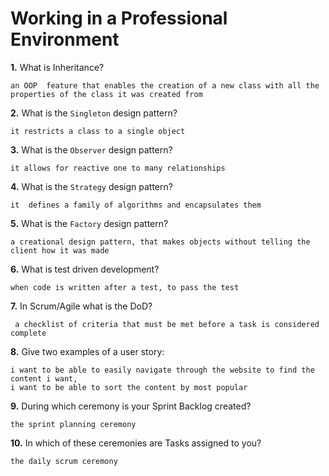 # Working in a Professional Environment

**1.** What is Inheritance?
<!-- enter you answer in the space below -->
```
an OOP  feature that enables the creation of a new class with all the properties of the class it was created from
```
**2.** What is the `Singleton` design pattern?
<!-- enter you answer in the space below -->
```
it restricts a class to a single object
```
**3.** What is the `Observer` design pattern?
<!-- enter you answer in the space below -->
```
it allows for reactive one to many relationships
```
**4.** What is the `Strategy` design pattern?
<!-- enter you answer in the space below -->
```
it  defines a family of algorithms and encapsulates them
```
**5.** What is the `Factory` design pattern?
<!-- enter you answer in the space below -->
```
a creational design pattern, that makes objects without telling the client how it was made
```
**6.** What is test driven development?
<!-- enter you answer in the space below -->
```
when code is written after a test, to pass the test
```
**7.** In Scrum/Agile what is the DoD?
<!-- enter you answer in the space below -->
```
 a checklist of criteria that must be met before a task is considered complete
```
**8.** Give two examples of a user story:
<!-- enter you answer in the space below -->
```
i want to be able to easily navigate through the website to find the content i want,
i want to be able to sort the content by most popular
```
**9.** During which ceremony is your Sprint Backlog created?
<!-- enter you answer in the space below -->
```
the sprint planning ceremony
```
**10.** In which of these ceremonies are Tasks assigned to you?
<!-- enter you answer in the space below -->
```
the daily scrum ceremony
```